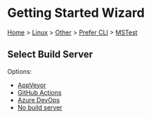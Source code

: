 <!--
GENERATED FILE - DO NOT EDIT
This file was generated by [MarkdownSnippets](https://github.com/SimonCropp/MarkdownSnippets).
Source File: /docs/mdsource/wiz/Linux_Other_Cli_MSTest.source.md
To change this file edit the source file and then run MarkdownSnippets.
-->

# Getting Started Wizard

[Home](/docs/wiz/readme.md) > [Linux](Linux.md) > [Other](Linux_Other.md) > [Prefer CLI](Linux_Other_Cli.md) > [MSTest](Linux_Other_Cli_MSTest.md)

## Select Build Server

Options:
 * [AppVeyor](Linux_Other_Cli_MSTest_AppVeyor.md)
 * [GitHub Actions](Linux_Other_Cli_MSTest_GitHubActions.md)
 * [Azure DevOps](Linux_Other_Cli_MSTest_AzureDevOps.md)
 * [No build server](Linux_Other_Cli_MSTest_None.md)
